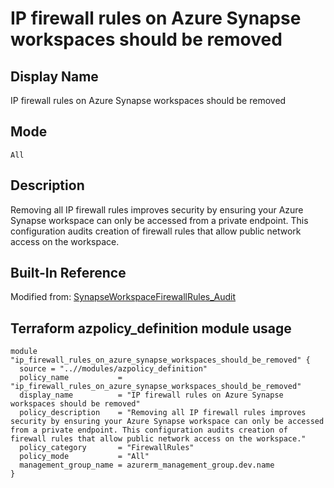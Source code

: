 # IP firewall rules on Azure Synapse workspaces should be removed

## Display Name

IP firewall rules on Azure Synapse workspaces should be removed

## Mode

`All`

## Description

Removing all IP firewall rules improves security by ensuring your Azure Synapse workspace can only be accessed from a private endpoint. This configuration audits creation of firewall rules that allow public network access on the workspace.

## Built-In Reference

Modified from: [SynapseWorkspaceFirewallRules_Audit](https://github.com/Azure/azure-policy/blob/master/built-in-policies/policyDefinitions/Synapse/SynapseWorkspaceFirewallRules_Audit.json)

Terraform azpolicy_definition module usage
-----

```hcl
module "ip_firewall_rules_on_azure_synapse_workspaces_should_be_removed" {
  source = "..//modules/azpolicy_definition"
  policy_name           = "ip_firewall_rules_on_azure_synapse_workspaces_should_be_removed"
  display_name          = "IP firewall rules on Azure Synapse workspaces should be removed"
  policy_description    = "Removing all IP firewall rules improves security by ensuring your Azure Synapse workspace can only be accessed from a private endpoint. This configuration audits creation of firewall rules that allow public network access on the workspace."
  policy_category       = "FirewallRules"
  policy_mode           = "All"
  management_group_name = azurerm_management_group.dev.name
}
```
